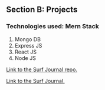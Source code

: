 ## Section B: Projects

### Technologies used: Mern Stack

1. Mongo DB
2. Express JS
3. React JS
4. Node JS

<a href="https://github.com/dmitchley/Surf-Journal">Link to the Surf Journal repo.</a>

<a href="https://surf-journal.vercel.app/">Link to the Surf Journal.</a>

